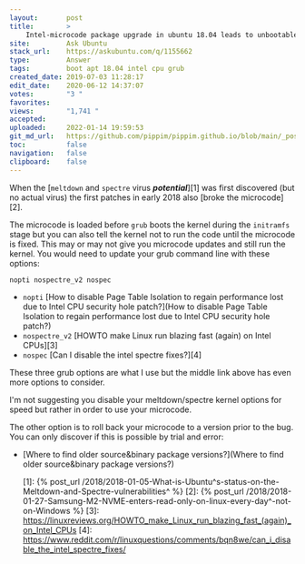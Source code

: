```yaml
---
layout:       post
title:        >
    Intel-microcode package upgrade in ubuntu 18.04 leads to unbootable system
site:         Ask Ubuntu
stack_url:    https://askubuntu.com/q/1155662
type:         Answer
tags:         boot apt 18.04 intel cpu grub
created_date: 2019-07-03 11:28:17
edit_date:    2020-06-12 14:37:07
votes:        "3 "
favorites:    
views:        "1,741 "
accepted:     
uploaded:     2022-01-14 19:59:53
git_md_url:   https://github.com/pippim/pippim.github.io/blob/main/_posts/2019/2019-07-03-Intel-microcode-package-upgrade-in-ubuntu-18.04-leads-to-unbootable-system.md
toc:          false
navigation:   false
clipboard:    false
---
```


When the [`meltdown` and `spectre` virus ***potential***][1] was first discovered (but no actual virus) the first patches in early 2018 also [broke the microcode][2].

The microcode is loaded before `grub` boots the kernel during the `initramfs` stage but you can also tell the kernel not to run the code until the microcode is fixed. This may or may not give you microcode updates and still run the kernel. You would need to update your grub command line with these options:

``` 
nopti nospectre_v2 nospec

```

- `nopti` [How to disable Page Table Isolation to regain performance lost due to Intel CPU security hole patch?](How to disable Page Table Isolation to regain performance lost due to Intel CPU security hole patch?)
- `nospectre_v2` [HOWTO make Linux run blazing fast (again) on Intel CPUs][3]
- `nospec` [Can I disable the intel spectre fixes?][4]

These three grub options are what I use but the middle link above has even more options to consider.

I'm not suggesting you disable your meltdown/spectre kernel options for speed but rather in order to use your microcode.

The other option is to roll back your microcode to a version prior to the bug. You can only discover if this is possible by trial and error:

- [Where to find older source&amp;binary package versions?](Where to find older source&amp;binary package versions?)

  [1]: {% post_url /2018/2018-01-05-What-is-Ubuntu^s-status-on-the-Meltdown-and-Spectre-vulnerabilities^ %}
  [2]: {% post_url /2018/2018-01-27-Samsung-M2-NVME-enters-read-only-on-linux-every-day^-not-on-Windows %}
  [3]: https://linuxreviews.org/HOWTO_make_Linux_run_blazing_fast_(again)_on_Intel_CPUs
  [4]: https://www.reddit.com/r/linuxquestions/comments/bqn8we/can_i_disable_the_intel_spectre_fixes/
